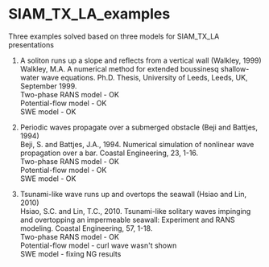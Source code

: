 # SIAM_TX_LA_examples
Three examples solved based on three models for SIAM_TX_LA presentations

1. A soliton runs up a slope and reflects from a vertical wall (Walkley, 1999)  
Walkley, M.A. A numerical method for extended boussinesq shallow-water wave equations. Ph.D. Thesis, University of Leeds, Leeds, UK, September 1999.  
Two-phase RANS model - OK  
Potential-flow model - OK  
SWE model - OK  

2. Periodic waves propagate over a submerged obstacle (Beji and Battjes, 1994)  
Beji, S. and Battjes, J.A., 1994. Numerical simulation of nonlinear wave propagation over a bar. Coastal Engineering, 23, 1-16.  
Two-phase RANS model - OK  
Potential-flow model - OK  
SWE model - OK  

3. Tsunami-like wave runs up and overtops the seawall (Hsiao and Lin, 2010)  
Hsiao, S.C. and Lin, T.C., 2010. Tsunami-like solitary waves impinging and overtopping an impermeable seawall: Experiment and RANS modeling. Coastal Engineering, 57, 1-18.  
Two-phase RANS model - OK  
Potential-flow model - curl wave wasn't shown  
SWE model - fixing NG results  
